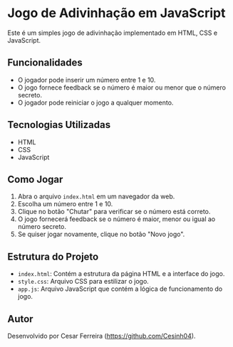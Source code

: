 # Jogo de Adivinhação em JavaScript

Este é um simples jogo de adivinhação implementado em HTML, CSS e JavaScript.

## Funcionalidades

- O jogador pode inserir um número entre 1 e 10.
- O jogo fornece feedback se o número é maior ou menor que o número secreto.
- O jogador pode reiniciar o jogo a qualquer momento.

## Tecnologias Utilizadas

- HTML
- CSS
- JavaScript

## Como Jogar

1. Abra o arquivo `index.html` em um navegador da web.
2. Escolha um número entre 1 e 10.
3. Clique no botão "Chutar" para verificar se o número está correto.
4. O jogo fornecerá feedback se o número é maior, menor ou igual ao número secreto.
5. Se quiser jogar novamente, clique no botão "Novo jogo".

## Estrutura do Projeto

- `index.html`: Contém a estrutura da página HTML e a interface do jogo.
- `style.css`: Arquivo CSS para estilizar o jogo.
- `app.js`: Arquivo JavaScript que contém a lógica de funcionamento do jogo.

## Autor

Desenvolvido por Cesar Ferreira (https://github.com/Cesinh04).

